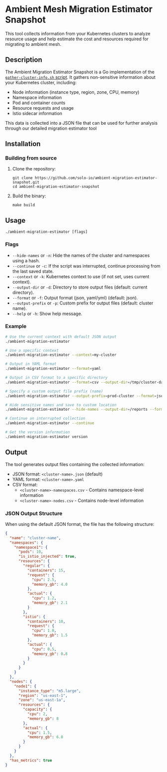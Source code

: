 # Ambient Mesh Migration Estimator Snapshot

This tool collects information from your Kubernetes clusters to analyze resource usage and help estimate the cost and resources required for migrating to ambient mesh.

## Description

The Ambient Migration Estimator Snapshot is a Go implementation of the [`gather-cluster-info.sh` script](https://github.com/solo-io/scripts-public/blob/4c728ffca1babab525687063f99ac3e24fda3fa1/ambient-mesh/migration/v1/gather-cluster-info.sh). It gathers non-sensitive information about your Kubernetes cluster, including:

- Node information (instance type, region, zone, CPU, memory)
- Namespace information
- Pod and container counts
- Resource requests and usage
- Istio sidecar information

This data is collected into a JSON file that can be used for further analysis through our detailed migration estimator tool

## Installation

### Building from source

1. Clone the repository:
   ```
   git clone https://github.com/solo-io/ambient-migration-estimator-snapshot.git
   cd ambient-migration-estimator-snapshot
   ```

2. Build the binary:
   ```
   make build
   ```

## Usage

```
./ambient-migration-estimator [flags]
```

### Flags

- `--hide-names` or `-n`: Hide the names of the cluster and namespaces using a hash.
- `--continue` or `-c`: If the script was interrupted, continue processing from the last saved state.
- `--context` or `-k`: Kubernetes context to use (if not set, uses current context).
- `--output-dir` or `-d`: Directory to store output files (default: current directory).
- `--format` or `-f`: Output format (json, yaml/yml) (default: json).
- `--output-prefix` or `-p`: Custom prefix for output files (default: cluster name).
- `--help` or `-h`: Show help message.

### Example

```bash
# Use the current context with default JSON output
./ambient-migration-estimator

# Use a specific context
./ambient-migration-estimator --context=my-cluster

# Output in YAML format
./ambient-migration-estimator --format=yaml

# Output in CSV format to a specific directory
./ambient-migration-estimator --format=csv --output-dir=/tmp/cluster-data

# Specify a custom output file prefix (name)
./ambient-migration-estimator --output-prefix=prod-cluster --format=json

# Hide sensitive names and save to custom location
./ambient-migration-estimator --hide-names --output-dir=/reports --format=yaml

# Continue an interrupted collection
./ambient-migration-estimator --continue

# Get the version information
./ambient-migration-estimator version
```

## Output

The tool generates output files containing the collected information:

- JSON format: `<cluster-name>.json` (default)
- YAML format: `<cluster-name>.yaml`
- CSV format:
  - `<cluster-name>-namespaces.csv` - Contains namespace-level information
  - `<cluster-name>-nodes.csv` - Contains node-level information

### JSON Output Structure

When using the default JSON format, the file has the following structure:

```json
{
  "name": "cluster-name",
  "namespaces": {
    "namespace1": {
      "pods": 10,
      "is_istio_injected": true,
      "resources": {
        "regular": {
          "containers": 15,
          "request": {
            "cpu": 2.5,
            "memory_gb": 4.0
          },
          "actual": {
            "cpu": 1.2,
            "memory_gb": 2.1
          }
        },
        "istio": {
          "containers": 10,
          "request": {
            "cpu": 1.0,
            "memory_gb": 1.5
          },
          "actual": {
            "cpu": 0.5,
            "memory_gb": 0.8
          }
        }
      }
    }
  },
  "nodes": {
    "node1": {
      "instance_type": "m5.large",
      "region": "us-east-1",
      "zone": "us-east-1a",
      "resources": {
        "capacity": {
          "cpu": 2,
          "memory_gb": 8
        },
        "actual": {
          "cpu": 1.5,
          "memory_gb": 6.0
        }
      }
    }
  },
  "has_metrics": true
}
```